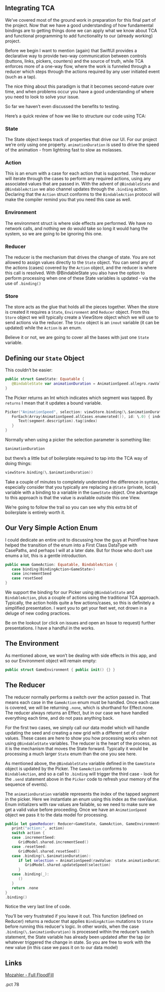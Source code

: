 ## Integrating TCA

We’ve covered most of the ground work in preparation for this final part of the project.  Now that we have a good understanding of how fundamental bindings are to getting things done we can apply what we know about TCA and functional programming to add functionality to our (already working) project.

Before we begin I want to mention (again) that SwiftUI provides a declarative way to provide two-way communication between controls (buttons, links, pickers, counters) and the source of truth, while TCA enforces more of a one-way flow, where the work is funneled through a reducer which steps through the actions required by any user initiated event (such as a tap).

The nice thing about this paradigm is that it becomes second-nature over time, and when problems occur you have a good understanding of where you need to look to solve your issue.

So far we haven’t even discussed the benefits to testing.

Here’s a quick review of how we like to structure our code using TCA:

### State

The State object keeps track of properties that drive our UI.  For our project we’re only using one property. `animationDuration` is used to drive the speed of the animation - from lightning fast to slow as molasses.

### Action

This is an enum with a case for each action that is supported. The reducer will iterate through the cases to perform any required actions, using any associated values that are passed in. With the advent of `@BindableState` and `@BindableAction` we also channel updates through the `.binding` action. Declaring that the `Action` struct conforms to the `BindableAction` protocol will make the compiler remind you that you need this case as well.

### Environment

The environment struct is where side effects are performed. We have no network calls, and nothing we do would take so long it would hang the system, so we are going to be ignoring this one.

### Reducer

The reducer is the mechanism that drives the change of state. You are not allowed to assign values directly to the `State` object. You can send any of the actions (cases) covered by the `Action` object, and the reducer is where this call is resolved. With @BindableState you also have the option to perform processing when one of these State variables is updated - via the use of `.binding()`

### Store

The store acts as the glue that holds all the pieces together. When the store is created it requires a `State`, `Environment` and `Reducer` object. From this `Store` object we will typically create a ViewStore object which we will use to send actions via the reducer. The `State` object is an `inout` variable (it can be updated) while the `Action` is an enum.

Believe it or not, we are going to cover all the bases with just one `State` variable.

## Defining our `State` Object

This couldn’t be easier:

```swift
public struct GameState: Equatable {
   @BindableState var animationDuration = AnimationSpeed.allegro.rawValue // index of picker
}
```

The Picker returns an Int which indicates which segment was tapped. By `returns` I mean that it updates a bound variable.

```swift
Picker("AnimationSpeed", selection: viewStore.binding(\.$animationDuration)) {
   ForEach(Array(AnimationSpeed.allCases.enumerated()), id: \.0) { index, segment in
      Text(segment.description).tag(index)
   }
}
```

Normally when using a picker the selection parameter is something like:

```swift
$animationDuration
```

but there’s a little but of boilerplate required to tap into the TCA way of doing things:

```swift
viewStore.binding(\.$animationDuration))
```

Take a couple of minutes to completely understand the difference in syntax, especially consider that you typically are replacing a `@State` (private, local) variable with a binding to a variable in the `GameState` object. One advantage to this approach is that the value is available outside this one View.

We’re going to follow the trail so you can see why this extra bit of boilerplate is entirely worth it.

## Our Very Simple Action Enum

I could dedicate an entire unit to discussing how the guys at PointFree have helped the transition of the enum into a First Class DataType with CasePaths, and perhaps I will at a later date. But for those who don’t use enums a lot, this is a gentle introduction.

```swift
public enum GameAction: Equatable, BindableAction {
   case binding(BindingAction<GameState>)
   case incrementSeed
   case resetSeed
}
```

We support the binding for our Picker using `@BindableState` and `BindableAction`, plus a couple of actions using the traditional TCA approach. Typically, the action holds quite a few actions/cases, so this is definitely a simplified presentation. I want you to get your feet wet, not drown in a deluge of new coding practices.

Be on the lookout (or click on issues and open an Issue to request) further presentations. I have a handful in the works.

## The Environment

As mentioned above, we won’t be dealing with side effects in this app, and so our Environment object will remain empty:

```swift
public struct GameEnvironment { public init() {} }
```

## The Reducer

The reducer normally performs a switch over the action passed in. That means each case in the `GameAction` enum must be handled. Once each case is covered, we will be returning `.none`, which is shorthand for Effect.none. The reducer always returns an Effect, but in our case we have handled everything each time, and do not pass anything back.

For the first two cases, we simply call our data model which will handle updating the seed and creating a new grid with a different set of color values.  These cases are here to show you how processing works when not using `@BindableState` variables.  The reducer is the heart of the process, as it is the mechanism that moves the State forward. Typically it would be processing a much larger `State` enum than the one you see here.

As mentioned above, the `@BindableState` variable defined in the `GameState` object is updated by the Picker. The `GameAction` conforms to `BindableAction`, and so a call to `.binding` will trigger the third case - look for the `.send` statement above in the `Picker` code to refresh your memory of the sequence of events).

The `animationDuration` variable represents the index of the tapped segment in the picker. Here we instantiate an enum using this index as the rawValue. Enum initializers with raw values are failable, so we need to make sure we get a valid value before proceeding. Once we have an `AnimationSpeed` object we pass it to the data model for processing.

```swift
public let gameReducer: Reducer<GameState, GameAction, GameEnvironment> = .init { state, action, environment in
   print("action:", action)
   switch action {
   case .incrementSeed:
      GridModel.shared.incrementSeed()
   case .resetSeed:
      GridModel.shared.resetSeed()
   case .binding(\.$animationDuration):
      if let selection = AnimationSpeed(rawValue: state.animationDuration) {
         GridModel.shared.updateSpeed(selection)
      }
   case .binding(_):
      ()
   }
   return .none
}
.binding()
```

Notice the very last line of code.  

You’ll be very frustrated if you leave it out. This function (defined on Reducer) returns a reducer that applies ``BindingAction`` mutations to `State` before running this reducer's logic. In other words, when the case `.binding(\.$animationDuration)` is processed within the reducer’s switch statement, the State variable has already been updated after the tap (or whatever triggered the change in state. So you are free to work with the new value (in this case we pass it on to our data model)

## Links

[Mozahler - Full FloodFill](https://github.com/Mozahler/FloodFill)

.pct 78